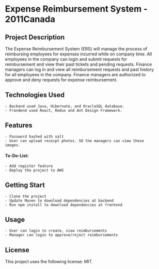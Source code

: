 # Expense Reimbursement System - 2011Canada

## Project Description

The Expense Reimbursement System (ERS) will manage the process of reimbursing employees for expenses incurred while on company time. All employees in the company can login and submit requests for reimbursement and view their past tickets and pending requests. Finance managers can log in and view all reimbursement requests and past history for all employees in the company. Finance managers are authorized to approve and deny requests for expense reimbursement.


## Technologies Used

	- Backend used Java, Hibernate, and OracleSQL database.
	- Frondend used React, Redux and Ant Design Framework.
	

## Features

	- Password hashed with salt
	- User can upload receipt photos. SO the managers can view these images.

#### To-Do-List:

	- Add register feature
	- Deploy the project to AWS
	
## Getting Start

	- Clone the project
	- Update Maven to download dependencies at backend
	- Run npm install to download dependencies at frontend
	
## Usage

	- User can login to create, view reimbursements
	- Manager can login to approve/reject reimbursements
	
## License
This project uses the following license: MIT.
